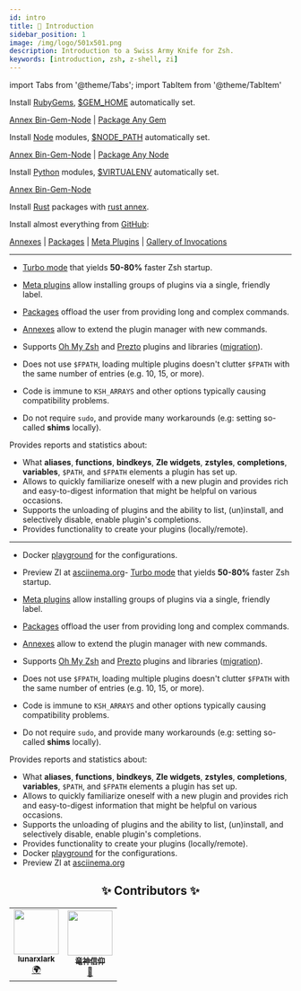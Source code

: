 ```yaml
---
id: intro
title: 🎉 Introduction
sidebar_position: 1
image: /img/logo/501x501.png
description: Introduction to a Swiss Army Knife for Zsh.
keywords: [introduction, zsh, z-shell, zi]
---
```


import Tabs from '@theme/Tabs'; import TabItem from '@theme/TabItem'

<Tabs>
  <TabItem value="gems" label="RubyGems">

Install [RubyGems](https://rubygems.org), [$GEM_HOME](https://guides.rubygems.org/command-reference/#gem-environment) automatically set.

[Annex Bin-Gem-Node](ecosystem/annexes/bin-gem-node) | [Package Any Gem](https://github.com/z-shell/any-gem)

  </TabItem>
  <TabItem value="node" label="Node">

Install [Node](https://www.npmjs.com) modules, [$NODE_PATH](https://nodejs.org/api/modules.html#modules_loading_from_the_global_folders) automatically set.

[Annex Bin-Gem-Node](ecosystem/annexes/bin-gem-node) | [Package Any Node](https://github.com/z-shell/any-node)

  </TabItem>
  <TabItem value="pip" label="Python">

Install [Python](https://python.org) modules, [$VIRTUALENV](https://docs.python.org/3/tutorial/venv.html) automatically set.

[Annex Bin-Gem-Node](ecosystem/annexes/bin-gem-node)

  </TabItem>
  <TabItem value="rust" label="Rust">

Install [Rust](https://crates.io) packages with [rust annex](ecosystem/annexes/rust).

  </TabItem>
  <TabItem value="github" label="GitHub" default>

Install almost everything from [GitHub](https://github.com):

[Annexes](ecosystem/annexes) | [Packages](ecosystem/packages) | [Meta Plugins](ecosystem/annexes/meta-plugins) | [Gallery of Invocations](gallery/collection)

</TabItem>
</Tabs>

---

- [Turbo mode](getting_started/overview#turbo-mode-zsh--53) that yields **50-80%** faster Zsh startup.

- [Meta plugins](/search?q=meta+plugins) allow installing groups of plugins via a single, friendly label.

- [Packages](/search?q=packages) offload the user from providing long and complex commands.

- [Annexes](/search?q=annexes) allow to extend the plugin manager with new commands.

- Supports [Oh My Zsh](getting_started/overview#oh-my-zsh-prezto) and [Prezto](getting_started/overview#oh-my-zsh-prezto) plugins and libraries ([migration](getting_started/migration)).

- Does not use `$FPATH`, loading multiple plugins doesn't clutter `$FPATH` with the same number of entries (e.g. 10, 15, or more).
- Code is immune to `KSH_ARRAYS` and other options typically causing compatibility problems.
- Do not require `sudo`, and provide many workarounds (e.g: setting so-called **shims** locally).

Provides reports and statistics about:

- What **aliases**, **functions**, **bindkeys**, **Zle widgets**, **zstyles**, **completions**, **variables**, `$PATH`, and `$FPATH` elements a plugin has set up.
- Allows to quickly familiarize oneself with a new plugin and provides rich and easy-to-digest information that might be helpful on various occasions.
- Supports the unloading of plugins and the ability to list, (un)install, and selectively disable, enable plugin's completions.
- Provides functionality to create your plugins (locally/remote).

---

- Docker [playground](https://github.com/z-shell/playground) for the configurations.
- Preview ZI at [asciinema.org](https://asciinema.org/a/459358)- [Turbo mode](getting_started/overview#turbo-mode-zsh--53) that yields **50-80%** faster Zsh startup.

- [Meta plugins](/search?q=meta+plugins) allow installing groups of plugins via a single, friendly label.

- [Packages](/search?q=packages) offload the user from providing long and complex commands.

- [Annexes](/search?q=annexes) allow to extend the plugin manager with new commands.

- Supports [Oh My Zsh](getting_started/overview#oh-my-zsh-prezto) and [Prezto](getting_started/overview#oh-my-zsh-prezto) plugins and libraries ([migration](getting_started/migration)).

- Does not use `$FPATH`, loading multiple plugins doesn't clutter `$FPATH` with the same number of entries (e.g. 10, 15, or more).
- Code is immune to `KSH_ARRAYS` and other options typically causing compatibility problems.
- Do not require `sudo`, and provide many workarounds (e.g: setting so-called **shims** locally).

Provides reports and statistics about:

- What **aliases**, **functions**, **bindkeys**, **Zle widgets**, **zstyles**, **completions**, **variables**, `$PATH`, and `$FPATH` elements a plugin has set up.
- Allows to quickly familiarize oneself with a new plugin and provides rich and easy-to-digest information that might be helpful on various occasions.
- Supports the unloading of plugins and the ability to list, (un)install, and selectively disable, enable plugin's completions.
- Provides functionality to create your plugins (locally/remote).
- Docker [playground](https://github.com/z-shell/playground) for the configurations.
- Preview ZI at [asciinema.org](https://asciinema.org/a/459358)

<div align ="center">

## ✨ Contributors ✨

<!-- ALL-CONTRIBUTORS-LIST:START - Do not remove or modify this section -->
<!-- prettier-ignore-start -->
<!-- markdownlint-disable -->
<table>
  <tr>
    <td align="center"><a href="https://github.com/lunarxlark"><img src="https://avatars.githubusercontent.com/u/18758150?v=4?s=80" width="80px;" alt=""/><br /><sub><b>lunarxlark</b></sub></a><br /><a href="#translation-lunarxlark" title="Translation">🌍</a></td>
    <td align="center"><a href="https://github.com/the-ryujin"><img src="https://avatars.githubusercontent.com/u/98503588?v=4?s=80" width="80px;" alt=""/><br /><sub><b>竜神信仰</b></sub></a><br /><a href="#maintenance-the-ryujin" title="Maintenance">🚧</a></td>
  </tr>
</table>

<!-- markdownlint-restore -->
<!-- prettier-ignore-end -->

<!-- ALL-CONTRIBUTORS-LIST:END -->
  
</div>
